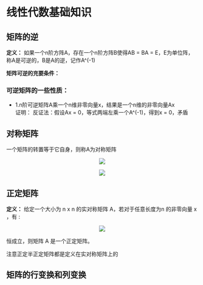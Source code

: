 # 线性代数基础知识  




## 矩阵的逆  

**定义：** 如果一个n阶方阵A，存在一个n阶方阵B使得AB = BA = E，E为单位阵，称A是可逆的，B是A的逆，记作A^(-1)  

**矩阵可逆的充要条件：**   


### 可逆矩阵的一些性质：  

* 1.n阶可逆矩阵A乘一个n维非零向量x，结果是一个n维的非零向量Ax  
证明： 反证法：假设Ax = 0，等式两端左乘一个A^(-1)，得到x = 0，矛盾  


## 对称矩阵  

一个矩阵的转置等于它自身，则称A为对称矩阵  
<p align="center"><img src="https://user-images.githubusercontent.com/58176267/146130840-48d4feff-9a9b-417f-bf83-37ba8cf57b3e.png"></p>



<p align="center"><img src="https://user-images.githubusercontent.com/58176267/146130800-d9eb840b-bc42-4dcf-bb18-490347582ecd.png"></p>




## 正定矩阵  

**定义：** 给定一个大小为 n x n 的实对称矩阵 A，若对于任意长度为n 的非零向量 x ，有 :  

<p align="center"><img src="https://user-images.githubusercontent.com/58176267/146134734-3e6ac855-1e6e-4483-8208-21594e25867f.png"></p>  
恒成立，则矩阵 A 是一个正定矩阵。

注意正定半正定矩阵都是定义在实对称矩阵上的  



## 矩阵的行变换和列变换  










